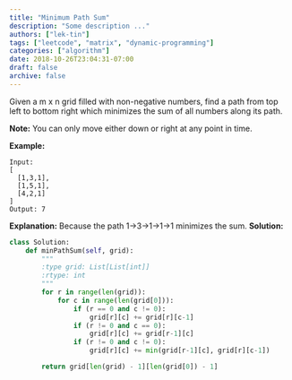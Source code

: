```yaml
---
title: "Minimum Path Sum"
description: "Some description ..."
authors: ["lek-tin"]
tags: ["leetcode", "matrix", "dynamic-programming"]
categories: ["algorithm"]
date: 2018-10-26T23:04:31-07:00
draft: false
archive: false
---
```

Given a m x n grid filled with non-negative numbers, find a path from top left to bottom right which minimizes the sum of all numbers along its path.

**Note:** You can only move either down or right at any point in time.

**Example:**
```
Input:
[
  [1,3,1],
  [1,5,1],
  [4,2,1]
]
Output: 7
```
**Explanation:** Because the path 1→3→1→1→1 minimizes the sum.
**Solution:**
```python
class Solution:
    def minPathSum(self, grid):
        """
        :type grid: List[List[int]]
        :rtype: int
        """
        for r in range(len(grid)):
            for c in range(len(grid[0])):
                if (r == 0 and c != 0):
                    grid[r][c] += grid[r][c-1]
                if (r != 0 and c == 0):
                    grid[r][c] += grid[r-1][c]
                if (r != 0 and c != 0):
                    grid[r][c] += min(grid[r-1][c], grid[r][c-1])

        return grid[len(grid) - 1][len(grid[0]) - 1]
```